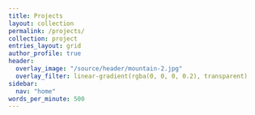 ```yaml
---
title: Projects
layout: collection
permalink: /projects/
collection: project
entries_layout: grid
author_profile: true
header:
  overlay_image: "/source/header/mountain-2.jpg"
  overlay_filter: linear-gradient(rgba(0, 0, 0, 0.2), transparent)
sidebar:
  nav: "home"
words_per_minute: 500
---
```

